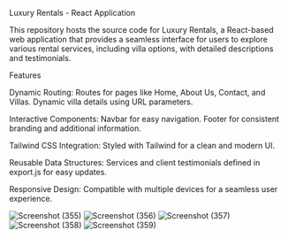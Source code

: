 Luxury Rentals - React Application

This repository hosts the source code for Luxury Rentals, a React-based web application that provides a seamless interface for users to explore various rental services, including villa options, with detailed descriptions and testimonials.

Features

Dynamic Routing:
Routes for pages like Home, About Us, Contact, and Villas.
Dynamic villa details using URL parameters.

Interactive Components:
Navbar for easy navigation.
Footer for consistent branding and additional information.

Tailwind CSS Integration:
Styled with Tailwind for a clean and modern UI.

Reusable Data Structures:
Services and client testimonials defined in export.js for easy updates.

Responsive Design:
Compatible with multiple devices for a seamless user experience.


![Screenshot (355)](https://github.com/user-attachments/assets/2020789d-564a-4d3c-b37b-871ff3906446)
![Screenshot (356)](https://github.com/user-attachments/assets/23dd3054-cd26-496e-ae59-316d017ca27a)
![Screenshot (357)](https://github.com/user-attachments/assets/947827b0-0562-4584-89f5-f19c29be5b37)
![Screenshot (358)](https://github.com/user-attachments/assets/5bc857dd-e1e6-4ef7-aae4-1bb320e1789d)
![Screenshot (359)](https://github.com/user-attachments/assets/f44f05bf-95d9-43e4-874e-a02a0b56f89d)
